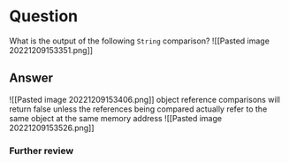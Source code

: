 # Question
What is the output of the following `String` comparison?
![[Pasted image 20221209153351.png]]
## Answer
![[Pasted image 20221209153406.png]]
object reference comparisons will return false unless the references being compared actually refer to the same object at the same memory address
![[Pasted image 20221209153526.png]]
### Further review
